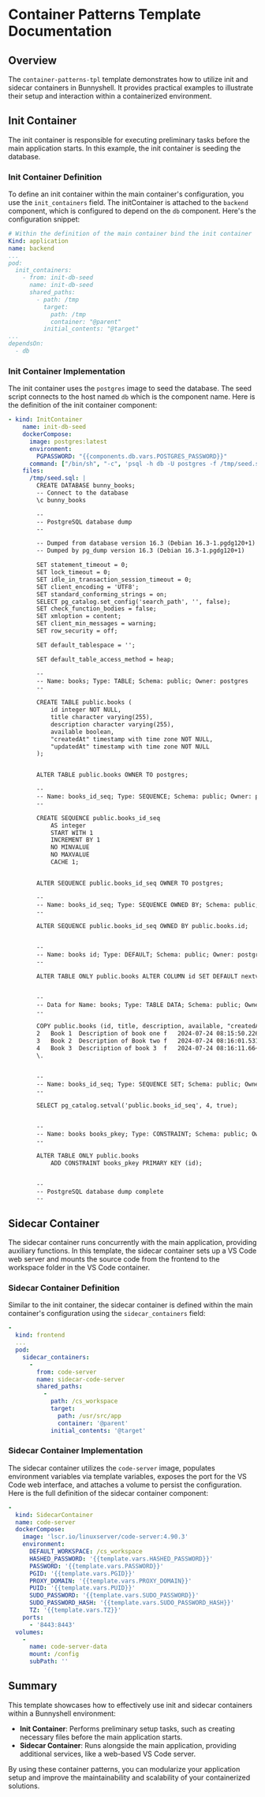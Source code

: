 # Container Patterns Template Documentation

## Overview
The `container-patterns-tpl` template demonstrates how to utilize init and sidecar containers in Bunnyshell. It provides practical examples to illustrate their setup and interaction within a containerized environment.

## Init Container
The init container is responsible for executing preliminary tasks before the main application starts. In this example, the init container is seeding the database.

### Init Container Definition
To define an init container within the main container's configuration, you use the `init_containers` field. The initContainer is attached to the `backend` component, which is configured to depend on the `db` component. Here's the configuration snippet:

```yaml
# Within the definition of the main container bind the init container
Kind: application
name: backend
...
pod:
  init_containers:
    - from: init-db-seed
      name: init-db-seed
      shared_paths:
        - path: /tmp
          target:
            path: /tmp
            container: "@parent"
          initial_contents: "@target"
...
dependsOn:
  - db
```

### Init Container Implementation
The init container uses the `postgres` image to seed the database. The seed script connects to the host named `db` which is the component name. Here is the definition of the init container component:

```yaml
- kind: InitContainer
    name: init-db-seed
    dockerCompose:
      image: postgres:latest
      environment:
        PGPASSWORD: "{{components.db.vars.POSTGRES_PASSWORD}}"
      command: ["/bin/sh", "-c", 'psql -h db -U postgres -f /tmp/seed.sql']
    files: 
      /tmp/seed.sql: |
        CREATE DATABASE bunny_books;
        -- Connect to the database
        \c bunny_books

        --
        -- PostgreSQL database dump
        --

        -- Dumped from database version 16.3 (Debian 16.3-1.pgdg120+1)
        -- Dumped by pg_dump version 16.3 (Debian 16.3-1.pgdg120+1)

        SET statement_timeout = 0;
        SET lock_timeout = 0;
        SET idle_in_transaction_session_timeout = 0;
        SET client_encoding = 'UTF8';
        SET standard_conforming_strings = on;
        SELECT pg_catalog.set_config('search_path', '', false);
        SET check_function_bodies = false;
        SET xmloption = content;
        SET client_min_messages = warning;
        SET row_security = off;

        SET default_tablespace = '';

        SET default_table_access_method = heap;

        --
        -- Name: books; Type: TABLE; Schema: public; Owner: postgres
        --

        CREATE TABLE public.books (
            id integer NOT NULL,
            title character varying(255),
            description character varying(255),
            available boolean,
            "createdAt" timestamp with time zone NOT NULL,
            "updatedAt" timestamp with time zone NOT NULL
        );


        ALTER TABLE public.books OWNER TO postgres;

        --
        -- Name: books_id_seq; Type: SEQUENCE; Schema: public; Owner: postgres
        --

        CREATE SEQUENCE public.books_id_seq
            AS integer
            START WITH 1
            INCREMENT BY 1
            NO MINVALUE
            NO MAXVALUE
            CACHE 1;


        ALTER SEQUENCE public.books_id_seq OWNER TO postgres;

        --
        -- Name: books_id_seq; Type: SEQUENCE OWNED BY; Schema: public; Owner: postgres
        --

        ALTER SEQUENCE public.books_id_seq OWNED BY public.books.id;


        --
        -- Name: books id; Type: DEFAULT; Schema: public; Owner: postgres
        --

        ALTER TABLE ONLY public.books ALTER COLUMN id SET DEFAULT nextval('public.books_id_seq'::regclass);


        --
        -- Data for Name: books; Type: TABLE DATA; Schema: public; Owner: postgres
        --

        COPY public.books (id, title, description, available, "createdAt", "updatedAt") FROM stdin;
        2	Book 1 	Description of book one	f	2024-07-24 08:15:50.226+00	2024-07-24 08:15:50.226+00
        3	Book 2 	Description of Book two	f	2024-07-24 08:16:01.531+00	2024-07-24 08:16:01.531+00
        4	Book 3 	Descriiption of book 3	f	2024-07-24 08:16:11.66+00	2024-07-24 08:16:11.66+00
        \.


        --
        -- Name: books_id_seq; Type: SEQUENCE SET; Schema: public; Owner: postgres
        --

        SELECT pg_catalog.setval('public.books_id_seq', 4, true);


        --
        -- Name: books books_pkey; Type: CONSTRAINT; Schema: public; Owner: postgres
        --

        ALTER TABLE ONLY public.books
            ADD CONSTRAINT books_pkey PRIMARY KEY (id);


        --
        -- PostgreSQL database dump complete
        --
```

## Sidecar Container
The sidecar container runs concurrently with the main application, providing auxiliary functions. In this template, the sidecar container sets up a VS Code web server and mounts the source code from the frontend to the workspace folder in the VS Code container.

### Sidecar Container Definition
Similar to the init container, the sidecar container is defined within the main container's configuration using the `sidecar_containers` field:

```yaml
- 
  kind: frontend
  ...
  pod: 
    sidecar_containers:
      -
        from: code-server
        name: sidecar-code-server
        shared_paths:
          -
            path: /cs_workspace
            target:
              path: /usr/src/app
              container: '@parent'
            initial_contents: '@target'
```

### Sidecar Container Implementation
The sidecar container utilizes the `code-server` image, populates environment variables via template variables, exposes the port for the VS Code web interface, and attaches a volume to persist the configuration. Here is the full definition of the sidecar container component:

```yaml
- 
  kind: SidecarContainer
  name: code-server
  dockerCompose:
    image: 'lscr.io/linuxserver/code-server:4.90.3'
    environment:
      DEFAULT_WORKSPACE: /cs_workspace
      HASHED_PASSWORD: '{{template.vars.HASHED_PASSWORD}}'
      PASSWORD: '{{template.vars.PASSWORD}}'
      PGID: '{{template.vars.PGID}}'
      PROXY_DOMAIN: '{{template.vars.PROXY_DOMAIN}}'
      PUID: '{{template.vars.PUID}}'
      SUDO_PASSWORD: '{{template.vars.SUDO_PASSWORD}}'
      SUDO_PASSWORD_HASH: '{{template.vars.SUDO_PASSWORD_HASH}}'
      TZ: '{{template.vars.TZ}}'
    ports:
      - '8443:8443'
  volumes:
    -
      name: code-server-data
      mount: /config
      subPath: ''
```

## Summary
This template showcases how to effectively use init and sidecar containers within a Bunnyshell environment:
- **Init Container**: Performs preliminary setup tasks, such as creating necessary files before the main application starts.
- **Sidecar Container**: Runs alongside the main application, providing additional services, like a web-based VS Code server.

By using these container patterns, you can modularize your application setup and improve the maintainability and scalability of your containerized solutions.

